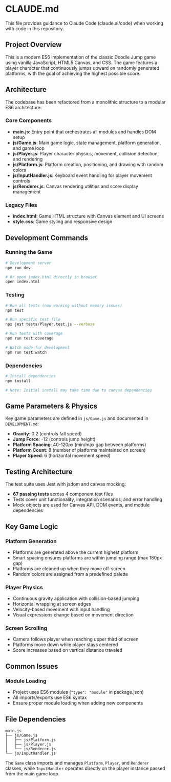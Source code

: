 # CLAUDE.md

This file provides guidance to Claude Code (claude.ai/code) when working with code in this repository.

## Project Overview

This is a modern ES6 implementation of the classic Doodle Jump game using vanilla JavaScript, HTML5 Canvas, and CSS. The game features a player character that continuously jumps upward on randomly generated platforms, with the goal of achieving the highest possible score.

## Architecture

The codebase has been refactored from a monolithic structure to a modular ES6 architecture:

### Core Components

- **main.js**: Entry point that orchestrates all modules and handles DOM setup
- **js/Game.js**: Main game logic, state management, platform generation, and game loop
- **js/Player.js**: Player character physics, movement, collision detection, and rendering
- **js/Platform.js**: Platform creation, positioning, and drawing with random colors
- **js/InputHandler.js**: Keyboard event handling for player movement controls
- **js/Renderer.js**: Canvas rendering utilities and score display management

### Legacy Files

- **index.html**: Game HTML structure with Canvas element and UI screens
- **style.css**: Game styling and responsive design

## Development Commands

### Running the Game
```bash
# Development server
npm run dev

# Or open index.html directly in browser
open index.html
```

### Testing
```bash
# Run all tests (now working without memory issues)
npm test

# Run specific test file
npx jest tests/Player.test.js --verbose

# Run tests with coverage
npm run test:coverage

# Watch mode for development
npm run test:watch
```

### Dependencies
```bash
# Install dependencies
npm install

# Note: Initial install may take time due to canvas dependencies
```

## Game Parameters & Physics

Key game parameters are defined in `js/Game.js` and documented in `DEVELOPMENT.md`:

- **Gravity**: 0.2 (controls fall speed)
- **Jump Force**: -12 (controls jump height)
- **Platform Spacing**: 40-120px (min/max gap between platforms)
- **Platform Count**: 8 (number of platforms maintained on screen)
- **Player Speed**: 6 (horizontal movement speed)

## Testing Architecture

The test suite uses Jest with jsdom and canvas mocking:

- **67 passing tests** across 4 component test files
- Tests cover unit functionality, integration scenarios, and error handling
- Mock objects are used for Canvas API, DOM events, and module dependencies

## Key Game Logic

### Platform Generation
- Platforms are generated above the current highest platform
- Smart spacing ensures platforms are within jumping range (max 180px gap)
- Platforms are cleaned up when they move off-screen
- Random colors are assigned from a predefined palette

### Player Physics
- Continuous gravity application with collision-based jumping
- Horizontal wrapping at screen edges
- Velocity-based movement with input handling
- Visual expressions change based on movement direction

### Screen Scrolling
- Camera follows player when reaching upper third of screen
- Platforms move down while player stays centered
- Score increases based on vertical distance traveled

## Common Issues

### Module Loading
- Project uses ES6 modules (`"type": "module"` in package.json)
- All imports/exports use ES6 syntax
- Ensure proper module loading when adding new components

## File Dependencies

```
main.js
├── js/Game.js
│   ├── js/Platform.js
│   ├── js/Player.js  
│   └── js/Renderer.js
└── js/InputHandler.js
```

The `Game` class imports and manages `Platform`, `Player`, and `Renderer` classes, while `InputHandler` operates directly on the player instance passed from the main game loop.
